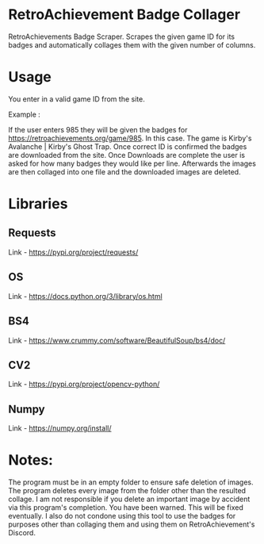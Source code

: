 # RetroAchievement Badge Collager
RetroAchievements Badge Scraper. Scrapes the given game ID for its badges and automatically collages them with the given number of columns.

# Usage
You enter in a valid game ID from the site. 

Example : 

If the user enters 985 they will be given the badges for https://retroachievements.org/game/985.
In this case. The game is Kirby's Avalanche | Kirby's Ghost Trap.
Once correct ID is confirmed the badges are downloaded from the site.
Once Downloads are complete the user is asked for how many badges they would like per line.
Afterwards the images are then collaged into one file and the downloaded images are deleted.

# Libraries
## Requests
Link - https://pypi.org/project/requests/
## OS
Link - https://docs.python.org/3/library/os.html
## BS4
Link - https://www.crummy.com/software/BeautifulSoup/bs4/doc/
## CV2
Link - https://pypi.org/project/opencv-python/
## Numpy
Link - https://numpy.org/install/

# Notes:
The program must be in an empty folder to ensure safe deletion of images. The program deletes every image from the folder other than the resulted collage. I am not responsible if you delete an important image by accident via this program's completion. You have been warned. This will be fixed eventually.
I also do not condone using this tool to use the badges for purposes other than collaging them and using them on RetroAchievement's Discord.



